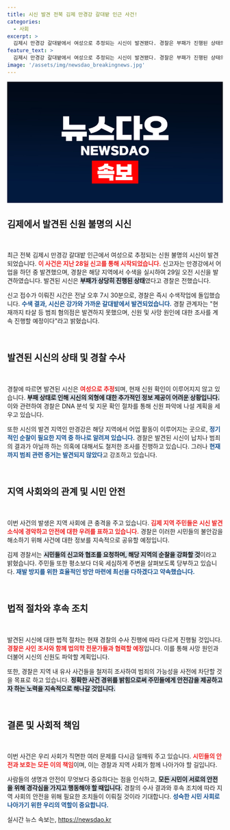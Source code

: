```yaml
---
title: 시신 발견 전북 김제 만경강 갈대밭 인근 사건!
categories:
  - 사회
excerpt: >
  김제시 만경강 갈대밭에서 여성으로 추정되는 시신이 발견됐다. 경찰은 부패가 진행된 상태의 시신에 대한 수사를 시작, 타살 혐의는 없다고 전했다. 신원 파악과 사망 원인 조사에 나선 경찰의 행보가 주목된다.
feature_text: >
  김제시 만경강 갈대밭에서 여성으로 추정되는 시신이 발견됐다. 경찰은 부패가 진행된 상태의 시신에 대한 수사를 시작, 타살 혐의는 없다고 전했다. 신원 파악과 사망 원인 조사에 나선 경찰의 행보가 주목된다.
image: '/assets/img/newsdao_breakingnews.jpg'
---
```


<p><img src="/assets/img/newsdao_breakingnews.jpg" alt="cryptoinkorea 속보" /></p>

<h2 data-ke-size="size26">김제에서 발견된 신원 불명의 시신</h2>

<p data-ke-size="size16">&nbsp;</p>

<p>최근 전북 김제시 만경강 갈대밭 인근에서 여성으로 추정되는 신원 불명의 시신이 발견되었습니다. <b><span style="color: #ee2323;">이 사건은 지난 28일 신고를 통해 시작되었습니다.</span></b> 신고자는 만경강에서 어업을 하던 중 발견했으며, 경찰은 해당 지역에서 수색을 실시하여 29일 오전 시신을 발견하였습니다. 발견된 시신은 <b><span style="background-color: #21538527;">부패가 상당히 진행된 상태</span></b>였다고 경찰은 전했습니다. </p>

<p>신고 접수가 이뤄진 시간은 전날 오후 7시 30분으로, 경찰은 즉시 수색작업에 돌입했습니다. <b><span style="color: #1a5490;">수색 결과, 시신은 강가와 가까운 갈대밭에서 발견되었습니다.</span></b> 경찰 관계자는 "현재까지 타살 등 범죄 혐의점은 발견하지 못했으며, 신원 및 사망 원인에 대한 조사를 계속 진행할 예정이다"라고 밝혔습니다.</p>

<p data-ke-size="size16">&nbsp;</p>

<h2 data-ke-size="size26">발견된 시신의 상태 및 경찰 수사</h2>

<p data-ke-size="size16">&nbsp;</p>

<p>경찰에 따르면 발견된 시신은 <b><span style="color: #ee2323;">여성으로 추정</span></b>되며, 현재 신원 확인이 이루어지지 않고 있습니다. <b><span style="background-color: #21538527;">부패 상태로 인해 시신의 외형에 대한 추가적인 정보 제공이 어려운 상황입니다.</span></b> 이와 관련하여 경찰은 DNA 분석 및 지문 확인 절차를 통해 신원 파악에 나설 계획을 세우고 있습니다.</p>

<p>또한 시신의 발견 지역인 만경강은 해당 지역에서 어업 활동이 이루어지는 곳으로, <b><span style="color: #1a5490;">정기적인 순찰이 필요한 지역 중 하나로 알려져 있습니다.</span></b> 경찰은 발견된 시신이 납치나 범죄의 결과가 아닐까 하는 의혹에 대해서도 철저한 조사를 진행하고 있습니다. 그러나 <b><span style="color: #1a5490;">현재까지 범죄 관련 증거는 발견되지 않았다</span></b>고 강조하고 있습니다.</p>

<p data-ke-size="size16">&nbsp;</p>

<h2 data-ke-size="size26">지역 사회와의 관계 및 시민 안전</h2>

<p data-ke-size="size16">&nbsp;</p>

<p>이번 사건의 발생은 지역 사회에 큰 충격을 주고 있습니다. <b><span style="color: #ee2323;">김제 지역 주민들은 시신 발견 소식에 경악하고 안전에 대한 우려를 표하고 있습니다.</span></b> 경찰은 이러한 시민들의 불안감을 해소하기 위해 사건에 대한 정보를 지속적으로 공유할 예정입니다. </p>

<p>김제 경찰서는 <b><span style="background-color: #21538527;">시민들의 신고와 협조를 요청하며, 해당 지역의 순찰을 강화할 것</span></b>이라고 밝혔습니다. 주민들 또한 평소보다 더욱 세심하게 주변을 살펴보도록 당부하고 있습니다. <b><span style="color: #1a5490;">재발 방지를 위한 효율적인 방안 마련에 최선을 다하겠다고 약속했습니다.</span></b></p>

<p data-ke-size="size16">&nbsp;</p>

<h2 data-ke-size="size26">법적 절차와 후속 조치</h2>

<p data-ke-size="size16">&nbsp;</p>

<p>발견된 시신에 대한 법적 절차는 현재 경찰의 수사 진행에 따라 다르게 진행될 것입니다. <b><span style="color: #ee2323;">경찰은 사인 조사와 함께 법의학 전문가들과 협력할 예정</span></b>입니다. 이를 통해 사망 원인과 더불어 시신의 신원도 파악할 계획입니다. </p>

<p>또한, 경찰은 지역 내 유사 사건들을 철저히 조사하여 범죄의 가능성을 사전에 차단할 것을 목표로 하고 있습니다. <b><span style="background-color: #21538527;">정확한 사건 경위를 밝힘으로써 주민들에게 안전감을 제공하고자 하는 노력을 지속적으로 해나갈 것입니다.</span></b></p>

<p data-ke-size="size16">&nbsp;</p>

<h2 data-ke-size="size26">결론 및 사회적 책임</h2>

<p data-ke-size="size16">&nbsp;</p>

<p>이번 사건은 우리 사회가 직면한 여러 문제를 다시금 일깨워 주고 있습니다. <b><span style="color: #ee2323;">시민들의 안전과 보호는 모든 이의 책임</span></b>이며, 이는 경찰과 지역 사회가 함께 나아가야 할 길입니다. </p>

<p>사람들의 생명과 안전이 무엇보다 중요하다는 점을 인식하고, <b><span style="background-color: #21538527;">모든 시민이 서로의 안전을 위해 경각심을 가지고 행동해야 할 때입니다.</span></b> 경찰의 수사 결과와 후속 조치에 따라 지역 사회의 안전을 위해 필요한 조치들이 이뤄질 것이라 기대합니다. <b><span style="color: #1a5490;">성숙한 시민 사회로 나아가기 위한 우리의 역할이 중요합니다.</span></b></p>
실시간 뉴스 속보는, <a href="https://newsdao.kr" rel="dofollow">https://newsdao.kr</a>


